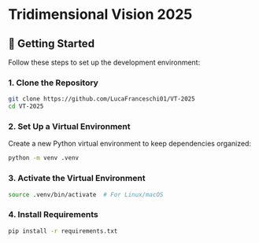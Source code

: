 # Tridimensional Vision 2025

## 🚀 Getting Started

Follow these steps to set up the development environment:

### 1. Clone the Repository

```bash
git clone https://github.com/LucaFranceschi01/VT-2025
cd VT-2025
```

### 2. Set Up a Virtual Environment

Create a new Python virtual environment to keep dependencies organized:

```bash
python -m venv .venv
```

### 3. Activate the Virtual Environment

```bash
source .venv/bin/activate  # For Linux/macOS
```

### 4. Install Requirements

```bash
pip install -r requirements.txt
```
